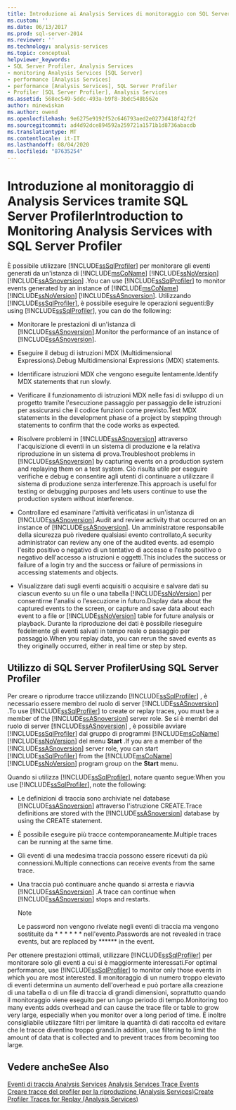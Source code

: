 ```yaml
---
title: Introduzione ai Analysis Services di monitoraggio con SQL Server Profiler | Microsoft Docs
ms.custom: ''
ms.date: 06/13/2017
ms.prod: sql-server-2014
ms.reviewer: ''
ms.technology: analysis-services
ms.topic: conceptual
helpviewer_keywords:
- SQL Server Profiler, Analysis Services
- monitoring Analysis Services [SQL Server]
- performance [Analysis Services]
- performance [Analysis Services], SQL Server Profiler
- Profiler [SQL Server Profiler], Analysis Services
ms.assetid: 568ec549-5ddc-493a-b9f8-3bdc548b562e
author: minewiskan
ms.author: owend
ms.openlocfilehash: 9e6275e9192f52c646793aed2e0273d418f42f2f
ms.sourcegitcommit: ad4d92dce894592a259721a1571b1d8736abacdb
ms.translationtype: MT
ms.contentlocale: it-IT
ms.lasthandoff: 08/04/2020
ms.locfileid: "87635254"
---
```

# <a name="introduction-to-monitoring-analysis-services-with-sql-server-profiler"></a><span data-ttu-id="476ab-102">Introduzione al monitoraggio di Analysis Services tramite SQL Server Profiler</span><span class="sxs-lookup"><span data-stu-id="476ab-102">Introduction to Monitoring Analysis Services with SQL Server Profiler</span></span>
  <span data-ttu-id="476ab-103">È possibile utilizzare [!INCLUDE[ssSqlProfiler](../../includes/sssqlprofiler-md.md)] per monitorare gli eventi generati da un'istanza di [!INCLUDE[msCoName](../../includes/msconame-md.md)] [!INCLUDE[ssNoVersion](../../includes/ssnoversion-md.md)] [!INCLUDE[ssASnoversion](../../includes/ssasnoversion-md.md)] .</span><span class="sxs-lookup"><span data-stu-id="476ab-103">You can use [!INCLUDE[ssSqlProfiler](../../includes/sssqlprofiler-md.md)] to monitor events generated by an instance of [!INCLUDE[msCoName](../../includes/msconame-md.md)] [!INCLUDE[ssNoVersion](../../includes/ssnoversion-md.md)] [!INCLUDE[ssASnoversion](../../includes/ssasnoversion-md.md)].</span></span> <span data-ttu-id="476ab-104">Utilizzando [!INCLUDE[ssSqlProfiler](../../includes/sssqlprofiler-md.md)], è possibile eseguire le operazioni seguenti:</span><span class="sxs-lookup"><span data-stu-id="476ab-104">By using [!INCLUDE[ssSqlProfiler](../../includes/sssqlprofiler-md.md)], you can do the following:</span></span>  
  
-   <span data-ttu-id="476ab-105">Monitorare le prestazioni di un'istanza di [!INCLUDE[ssASnoversion](../../includes/ssasnoversion-md.md)].</span><span class="sxs-lookup"><span data-stu-id="476ab-105">Monitor the performance of an instance of [!INCLUDE[ssASnoversion](../../includes/ssasnoversion-md.md)].</span></span>  
  
-   <span data-ttu-id="476ab-106">Eseguire il debug di istruzioni MDX (Multidimensional Expressions).</span><span class="sxs-lookup"><span data-stu-id="476ab-106">Debug Multidimensional Expressions (MDX) statements.</span></span>  
  
-   <span data-ttu-id="476ab-107">Identificare istruzioni MDX che vengono eseguite lentamente.</span><span class="sxs-lookup"><span data-stu-id="476ab-107">Identify MDX statements that run slowly.</span></span>  
  
-   <span data-ttu-id="476ab-108">Verificare il funzionamento di istruzioni MDX nelle fasi di sviluppo di un progetto tramite l'esecuzione passaggio per passaggio delle istruzioni per assicurarsi che il codice funzioni come previsto.</span><span class="sxs-lookup"><span data-stu-id="476ab-108">Test MDX statements in the development phase of a project by stepping through statements to confirm that the code works as expected.</span></span>  
  
-   <span data-ttu-id="476ab-109">Risolvere problemi in [!INCLUDE[ssASnoversion](../../includes/ssasnoversion-md.md)] attraverso l'acquisizione di eventi in un sistema di produzione e la relativa riproduzione in un sistema di prova.</span><span class="sxs-lookup"><span data-stu-id="476ab-109">Troubleshoot problems in [!INCLUDE[ssASnoversion](../../includes/ssasnoversion-md.md)] by capturing events on a production system and replaying them on a test system.</span></span> <span data-ttu-id="476ab-110">Ciò risulta utile per eseguire verifiche e debug e consentire agli utenti di continuare a utilizzare il sistema di produzione senza interferenze.</span><span class="sxs-lookup"><span data-stu-id="476ab-110">This approach is useful for testing or debugging purposes and lets users continue to use the production system without interference.</span></span>  
  
-   <span data-ttu-id="476ab-111">Controllare ed esaminare l'attività verificatasi in un'istanza di [!INCLUDE[ssASnoversion](../../includes/ssasnoversion-md.md)].</span><span class="sxs-lookup"><span data-stu-id="476ab-111">Audit and review activity that occurred on an instance of [!INCLUDE[ssASnoversion](../../includes/ssasnoversion-md.md)].</span></span> <span data-ttu-id="476ab-112">Un amministratore responsabile della sicurezza può rivedere qualsiasi evento controllato,</span><span class="sxs-lookup"><span data-stu-id="476ab-112">A security administrator can review any one of the audited events.</span></span> <span data-ttu-id="476ab-113">ad esempio l'esito positivo o negativo di un tentativo di accesso e l'esito positivo o negativo dell'accesso a istruzioni e oggetti.</span><span class="sxs-lookup"><span data-stu-id="476ab-113">This includes the success or failure of a login try and the success or failure of permissions in accessing statements and objects.</span></span>  
  
-   <span data-ttu-id="476ab-114">Visualizzare dati sugli eventi acquisiti o acquisire e salvare dati su ciascun evento su un file o una tabella [!INCLUDE[ssNoVersion](../../includes/ssnoversion-md.md)] per consentirne l'analisi o l'esecuzione in futuro.</span><span class="sxs-lookup"><span data-stu-id="476ab-114">Display data about the captured events to the screen, or capture and save data about each event to a file or [!INCLUDE[ssNoVersion](../../includes/ssnoversion-md.md)] table for future analysis or playback.</span></span> <span data-ttu-id="476ab-115">Durante la riproduzione dei dati è possibile rieseguire fedelmente gli eventi salvati in tempo reale o passaggio per passaggio.</span><span class="sxs-lookup"><span data-stu-id="476ab-115">When you replay data, you can rerun the saved events as they originally occurred, either in real time or step by step.</span></span>  
  
## <a name="using-sql-server-profiler"></a><span data-ttu-id="476ab-116">Utilizzo di SQL Server Profiler</span><span class="sxs-lookup"><span data-stu-id="476ab-116">Using SQL Server Profiler</span></span>  
 <span data-ttu-id="476ab-117">Per creare o riprodurre tracce utilizzando [!INCLUDE[ssSqlProfiler](../../includes/sssqlprofiler-md.md)] , è necessario essere membro del ruolo di server [!INCLUDE[ssASnoversion](../../includes/ssasnoversion-md.md)] .</span><span class="sxs-lookup"><span data-stu-id="476ab-117">To use [!INCLUDE[ssSqlProfiler](../../includes/sssqlprofiler-md.md)] to create or replay traces, you must be a member of the [!INCLUDE[ssASnoversion](../../includes/ssasnoversion-md.md)] server role.</span></span> <span data-ttu-id="476ab-118">Se si è membri del ruolo di server [!INCLUDE[ssASnoversion](../../includes/ssasnoversion-md.md)] , è possibile avviare [!INCLUDE[ssSqlProfiler](../../includes/sssqlprofiler-md.md)] dal gruppo di programmi [!INCLUDE[msCoName](../../includes/msconame-md.md)] [!INCLUDE[ssNoVersion](../../includes/ssnoversion-md.md)] del menu **Start** .</span><span class="sxs-lookup"><span data-stu-id="476ab-118">If you are a member of the [!INCLUDE[ssASnoversion](../../includes/ssasnoversion-md.md)] server role, you can start [!INCLUDE[ssSqlProfiler](../../includes/sssqlprofiler-md.md)] from the [!INCLUDE[msCoName](../../includes/msconame-md.md)] [!INCLUDE[ssNoVersion](../../includes/ssnoversion-md.md)] program group on the **Start** menu.</span></span>  
  
 <span data-ttu-id="476ab-119">Quando si utilizza [!INCLUDE[ssSqlProfiler](../../includes/sssqlprofiler-md.md)], notare quanto segue:</span><span class="sxs-lookup"><span data-stu-id="476ab-119">When you use [!INCLUDE[ssSqlProfiler](../../includes/sssqlprofiler-md.md)], note the following:</span></span>  
  
-   <span data-ttu-id="476ab-120">Le definizioni di traccia sono archiviate nel database [!INCLUDE[ssASnoversion](../../includes/ssasnoversion-md.md)] attraverso l'istruzione CREATE.</span><span class="sxs-lookup"><span data-stu-id="476ab-120">Trace definitions are stored with the [!INCLUDE[ssASnoversion](../../includes/ssasnoversion-md.md)] database by using the CREATE statement.</span></span>  
  
-   <span data-ttu-id="476ab-121">È possibile eseguire più tracce contemporaneamente.</span><span class="sxs-lookup"><span data-stu-id="476ab-121">Multiple traces can be running at the same time.</span></span>  
  
-   <span data-ttu-id="476ab-122">Gli eventi di una medesima traccia possono essere ricevuti da più connessioni.</span><span class="sxs-lookup"><span data-stu-id="476ab-122">Multiple connections can receive events from the same trace.</span></span>  
  
-   <span data-ttu-id="476ab-123">Una traccia può continuare anche quando si arresta e riavvia [!INCLUDE[ssASnoversion](../../includes/ssasnoversion-md.md)] .</span><span class="sxs-lookup"><span data-stu-id="476ab-123">A trace can continue when [!INCLUDE[ssASnoversion](../../includes/ssasnoversion-md.md)] stops and restarts.</span></span>  
  
    > [!NOTE]  
    >  <span data-ttu-id="476ab-124">Le password non vengono rivelate negli eventi di traccia ma vengono sostituite da \* \* \* \* \* \* nell'evento.</span><span class="sxs-lookup"><span data-stu-id="476ab-124">Passwords are not revealed in trace events, but are replaced by \*\*\*\*\*\* in the event.</span></span>  
  
 <span data-ttu-id="476ab-125">Per ottenere prestazioni ottimali, utilizzare [!INCLUDE[ssSqlProfiler](../../includes/sssqlprofiler-md.md)] per monitorare solo gli eventi a cui si è maggiormente interessati.</span><span class="sxs-lookup"><span data-stu-id="476ab-125">For optimal performance, use [!INCLUDE[ssSqlProfiler](../../includes/sssqlprofiler-md.md)] to monitor only those events in which you are most interested.</span></span> <span data-ttu-id="476ab-126">Il monitoraggio di un numero troppo elevato di eventi determina un aumento dell'overhead e può portare alla creazione di una tabella o di un file di traccia di grandi dimensioni, soprattutto quando il monitoraggio viene eseguito per un lungo periodo di tempo.</span><span class="sxs-lookup"><span data-stu-id="476ab-126">Monitoring too many events adds overhead and can cause the trace file or table to grow very large, especially when you monitor over a long period of time.</span></span> <span data-ttu-id="476ab-127">È inoltre consigliabile utilizzare filtri per limitare la quantità di dati raccolta ed evitare che le tracce diventino troppo grandi.</span><span class="sxs-lookup"><span data-stu-id="476ab-127">In addition, use filtering to limit the amount of data that is collected and to prevent traces from becoming too large.</span></span>  
  
## <a name="see-also"></a><span data-ttu-id="476ab-128">Vedere anche</span><span class="sxs-lookup"><span data-stu-id="476ab-128">See Also</span></span>  
 <span data-ttu-id="476ab-129">[Eventi di traccia Analysis Services](https://docs.microsoft.com/bi-reference/trace-events/analysis-services-trace-events) </span><span class="sxs-lookup"><span data-stu-id="476ab-129">[Analysis Services Trace Events](https://docs.microsoft.com/bi-reference/trace-events/analysis-services-trace-events) </span></span>  
 [<span data-ttu-id="476ab-130">Creare tracce del profiler per la riproduzione &#40;Analysis Services&#41;</span><span class="sxs-lookup"><span data-stu-id="476ab-130">Create Profiler Traces for Replay &#40;Analysis Services&#41;</span></span>](create-profiler-traces-for-replay-analysis-services.md)  
  
  
